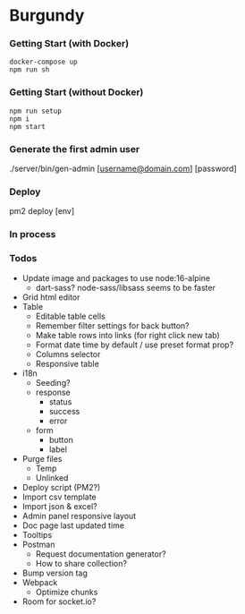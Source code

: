 # Burgundy

### Getting Start (with Docker)
```shell
docker-compose up
npm run sh
```

### Getting Start (without Docker)
```shell
npm run setup
npm i
npm start
```

### Generate the first admin user
./server/bin/gen-admin [username@domain.com] [password]

### Deploy
pm2 deploy [env]

### In process


### Todos
- Update image and packages to use node:16-alpine
  - dart-sass? node-sass/libsass seems to be faster
- Grid html editor
- Table
  - Editable table cells
  - Remember filter settings for back button?
  - Make table rows into links (for right click new tab)
  - Format date time by default / use preset format prop?
  - Columns selector
  - Responsive table
- i18n
  - Seeding?
  - response
    - status
    - success
    - error
  - form
    - button
    - label
- Purge files
  - Temp
  - Unlinked
- Deploy script (PM2?)
- Import csv template
- Import json & excel?
- Admin panel responsive layout
- Doc page last updated time
- Tooltips
- Postman
  - Request documentation generator?
  - How to share collection?
- Bump version tag
- Webpack
  - Optimize chunks
- Room for socket.io?